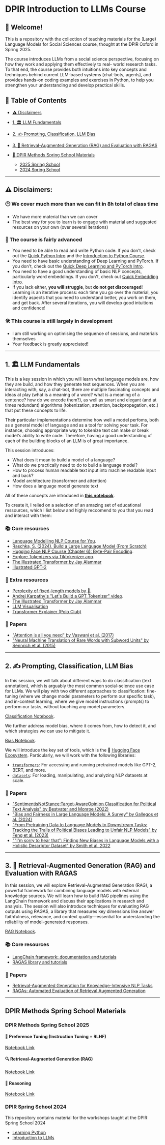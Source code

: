 # DPIR Introduction to LLMs Course

## 👋 Welcome! 
This is a repository with the collection of teaching materials for the (Large) Language Models for Social Sciences course, thought at the DPIR Oxford in Spring 2025.

The course introduces LLMs from a social science perspective, focusing on how they work and applying them effectively to real-
world research tasks. To that end, the course provides both intuitions into key concepts and techniques behind current LLM-based systems (chat-bots, agents), and provides hands-on coding examples and exercises in Python, to help you strengthen your understanding and develop practical skills. 

## 📑 Table of Contents

* [⚠️ Disclaimers](#️-disclaimers)
* [1. 🏛️ LLM Fundamentals](#1-️-llm-fundamentals)
* [2. ✍️ Prompting, Classification, LLM Bias](#2-✍️-prompting-classification-llm-bias)
* [3. 🔎 Retrieval-Augmented Generation (RAG) and Evaluation with RAGAS](#3-🔎-retrieval-augmented-generation-rag-and-evaluation-with-ragas)
* [📘 DPIR Methods Spring School Materials](#dpir-methods-spring-school-materials)

  * [2025 Spring School](#dpir-methods-spring-school-2025)
  * [2024 Spring School](#dpir-spring-school-2024)

---

## ⚠️ Disclaimers: 

### 🕒 We cover much more than we can fit in 8h total of class time 

- We have more material than we can cover 
- The best way for you to learn is to engage with material and suggested resources on your own (over several iterations)

### 🤔 The course is fairly advanced

- You need to be able to read and write Python code. If you don't, check out the [Quick Python Intro](https://github.com/antndlcrx/Intro-to-LLMs-DPIR/blob/main/preliminaries/quick_python_intro.ipynb) and the [Introduction to Python Course](https://github.com/antndlcrx/Intro-to-Python-DPIR).
- You need to have basic understanding of Deep Learning and PyTorch. If you don't, check out the [Quick Deep Learning and PyTorch Intro](https://github.com/antndlcrx/Intro-to-LLMs-DPIR/blob/main/preliminaries/quick_dl_torch_intro.ipynb). 
- You need to have a good understanding of basic NLP concepts, particularly word embeddings. If you don't, check out [Quick Embedding Intro](https://github.com/antndlcrx/Intro-to-LLMs-DPIR/blob/main/preliminaries/quick_embedding_intro.ipynb).
- If you lack either, **you will struggle**, but **do not get discouraged**! Learning is an iterative process: each time you go over the material, you identify aspects that you need to understand better, you work on them, and get back. After several iterations, you will develop good intuitions and confidence! 

### 🛠️ This course is still largely in development 

- I am still working on optimising the sequence of sessions, and materials themselves 
- Your feedback is greatly appreciated! 

--- 

## 1. 🏛️ LLM Fundamentals 

This is a key session in which you will learn what language models are, how they are build, and how they generate text sequences. When you are interacting with, say, a chat-bot, there are multiple fascinating concepts and ideas at play (what is a meaning of a word? what is a meaning of a sentence? how do we encode them?), as well as smart and elegant (and at times redundant) algorithms (tokenization, attention, backpropagation, etc.) that put these concepts to life.

Their particular implementations determine how well a model perfoms, both as a general model of language and as a tool for solving your task. For instance, choosing appropriate way to tokenize text can make or break model's ability to write code. Therefore, having a good understanding of each of the building blocks of an LLM is of great importance. 

This session introduces: 
- What does it mean to build a model of a language? 
- What do we practically need to do to build a language model?
- How to process human readable text input into machine readable input and back?
- Model architecture (transformer and attention)
- How does a language model generate text 

All of these concepts are introduced in [**this notebook**](https://colab.research.google.com/drive/1YWB9K0iPn9A-HTW1Dw93UKiINodFFVI5?usp=sharing). 

To create it, I relied on a selection of an amazing set of educational ressources, which I list below and highly reccomend to you that you read and interact with them: 

### 📚 Core resources 

- [Language Modelling NLP Course for You](https://lena-voita.github.io/nlp_course/language_modeling.html).
- [Raschka, S. (2024). Build a Large Language Model (From Scratch)](https://learning.oreilly.com/library/view/build-a-large/9781633437166/) 
- [Hugging Face NLP Course (Chapter 6): Byte-Pair Encoding](https://huggingface.co/learn/nlp-course/en/chapter6/5).
- [Explore Tokenizers via Tiktokenizer app](https://tiktokenizer.vercel.app/).
- [The Illustrated Transformer by Jay Alammar](https://jalammar.github.io/illustrated-transformer/)
- [Illustrated GPT-2](https://jalammar.github.io/illustrated-gpt2/)


### 🧠 Extra resources 
- [Perplexity of fixed-length models
by 🤗](https://huggingface.co/docs/transformers/en/perplexity).
- [Andrej Karpathy's "Let's Build a GPT Tokenizer" video](https://www.youtube.com/watch?v=zduSFxRajkE).
- [The Illustrated Transformer by Jay Alammar](https://jalammar.github.io/illustrated-transformer/)
- [LLM Visualisation](https://bbycroft.net/llm)
- [Transformer Explainer (Polo Club)](https://poloclub.github.io/transformer-explainer/)

### 📄 Papers 

- ["Attention is all you need" by Vaswani et al. (2017)](https://proceedings.neurips.cc/paper/2017/file/3f5ee243547dee91fbd053c1c4a845aa-Paper.pdf)
- ["Neural Machine Translation of Rare Words with Subword Units"
by Sennrich et al. (2015)](https://arxiv.org/abs/1508.07909)

---

## 2. ✍️ Prompting, Classification, LLM Bias

In this session, we will talk about different ways to do classification (text annotation), which is arguably the most common social-science use case for LLMs. 
We will play with two different approaches to classification: fine-tuning (where we change model parameters to perform our specific task), and in-context learning, where we give model instructions (prompts) to perform our tasks, without touching any model parameters. 

[Classification Notebook](https://colab.research.google.com/drive/1cjm1nVQo6xa5KlJKJbiHUDwl-XsGtR71?usp=sharing).

We further address model bias, where it comes from, how to detect it, and which strategies we can use to mitigate it. 

[Bias Notebook](https://colab.research.google.com/drive/1ijNbhEaj_f-3Tg3MHuqcdLxXtmy2yj6w?usp=sharing).

We will introduce the key set of tools, which is the 🤗 [Hugging Face Ecosystem](https://huggingface.co/).
Particularly, we will work with the following libraries: 
- [`transformers`](https://github.com/huggingface/transformers): For accessing and running pretrained models like GPT-2, BERT, and more.  
- [`datasets`](https://huggingface.co/docs/datasets): For loading, manipulating, and analyzing NLP datasets at scale. 


### 📄 Papers

- ["SentimentisNotStance:Target-AwareOpinion
 Classification for Political Text Analysis" by Bestvater and Monroe (2022)](https://www.cambridge.org/core/services/aop-cambridge-core/content/view/743A9DD62DF3F2F448E199BDD1C37C8D/S1047198722000109a.pdf/sentiment-is-not-stance-target-aware-opinion-classification-for-political-text-analysis.pdf) 
- ["Bias and Fairness in Large Language Models: A Survey" by Gallegos et al. (2024)](https://aclanthology.org/2024.cl-3.8/)
- ["From Pretraining Data to Language Models to Downstream Tasks: Tracking the Trails of Political Biases Leading to Unfair NLP Models" by Feng et al. (2023)](https://arxiv.org/pdf/2305.08283.pdf)
- [""I'm sorry to hear that": Finding New Biases in Language Models with a Holistic Descriptor Dataset" by Smith et al. 2022](https://arxiv.org/abs/2205.09209)

---

## 3. 🔎 Retrieval-Augmented Generation (RAG) and Evaluation with RAGAS

In this session, we will explore Retrieval-Augmented Generation (RAG), a powerful framework for combining language models with external knowledge sources. We will learn how to build RAG pipelines using the LangChain framework and discuss their applications in research and analysis. The session will also introduce techniques for evaluating RAG outputs using RAGAS, a library that measures key dimensions like answer faithfulness, relevance, and context quality—essential for understanding the reliability of model-generated responses.

[RAG Notebook](https://colab.research.google.com/drive/1AqmADxZYeOtsFNrskiJFuit9w3Dtiil-?usp=sharing).

### 📚 Core resources 
- [LangChain framework: documentation and tutorials](https://www.langchain.com/)
- [RAGAS library and tutorials](https://docs.ragas.io/en/stable/)

### 📄 Papers 

- [Retrieval-Augmented Generation for Knowledge-Intensive NLP Tasks](https://arxiv.org/abs/2005.11401)
- [RAGAs: Automated Evaluation of Retrieval Augmented Generation](https://aclanthology.org/2024.eacl-demo.16/)

---

## DPIR Methods Spring School Materials 

### DPIR Methods Spring School 2025

#### 🧠 Preference Tuning (Instruction Tuning + RLHF)  

[Notebook Link](https://colab.research.google.com/drive/1ijNbhEaj_f-3Tg3MHuqcdLxXtmy2yj6w?usp=sharing)

#### 🔍 Retrieval-Augmented Generation (RAG)  

[Notebook Link](https://colab.research.google.com/drive/1AqmADxZYeOtsFNrskiJFuit9w3Dtiil-?usp=sharing)

#### 🧠 Reasoning  

[Notebook Link](https://colab.research.google.com/drive/1nnm1R7rdIRt1iKvBKFqzKv5HlNelYTul?usp=sharing)


### DPIR Spring School 2024
This repository contains material for the workshops taught at the DPIR Spring School 2024

- [Learning Python](https://github.com/antndlcrx/oss_2024/blob/main/tutorials/oss_python_intro.ipynb)
- [Introduction to LLMs](https://github.com/antndlcrx/oss_2024/blob/main/tutorials/oss_python_intro.ipynb)
